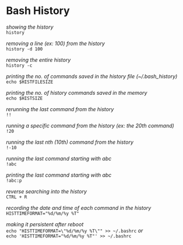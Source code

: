 # Bash History
 
*showing the history*  
`history`
 
*removing a line (ex: 100) from the history*  
`history -d 100`
 
*removing the entire history*  
`history -c`
 
*printing the no. of commands saved in the history file (~/.bash_history)*  
`echo $HISTFILESIZE`
 
*printing the no. of history commands saved in the memory*  
`echo $HISTSIZE`
 
*rerunning the last command from the history*  
`!!`
 
*running  a specific command from the history (ex: the 20th command)*  
`!20`
 
*running the last nth (10th) command from the history*  
`!-10`
 
*running the last command starting with abc*  
`!abc`
 
*printing the last command starting with abc*  
`!abc:p`
 
*reverse searching into the history*  
`CTRL + R`
 
*recording the date and time of each command in the history*  
`HISTTIMEFORMAT="%d/%m/%y %T"`
 
*making it persistent after reboot*  
`echo "HISTTIMEFORMAT=\"%d/%m/%y %T\"" >> ~/.bashrc`
*or*  
`echo 'HISTTIMEFORMAT="%d/%m/%y %T"' >> ~/.bashrc`